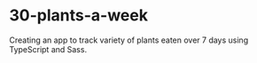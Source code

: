 # 30-plants-a-week
Creating an app to track variety of plants eaten over 7 days using TypeScript and Sass.
